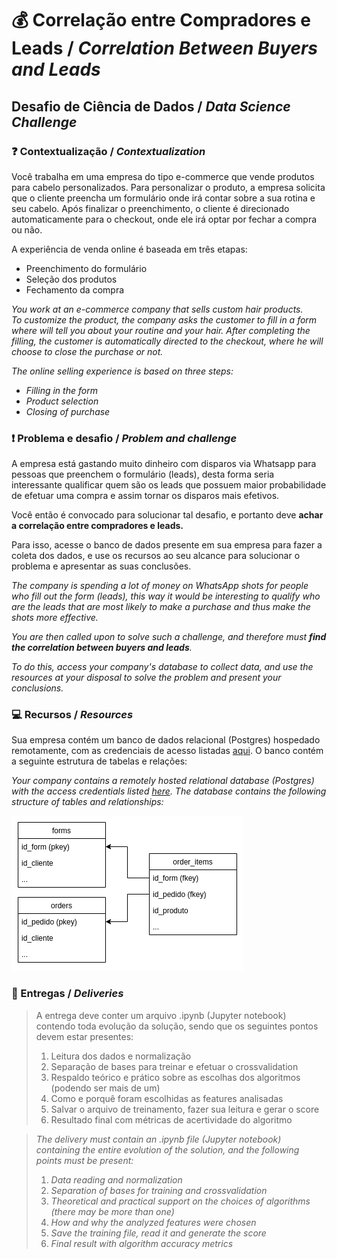 # :moneybag: Correlação entre Compradores e Leads / *Correlation Between Buyers and Leads*


## Desafio de Ciência de Dados / *Data Science Challenge*


### :question: Contextualização / *Contextualization*

Você trabalha em uma empresa do tipo e-commerce que vende produtos para cabelo personalizados.
Para personalizar o produto, a empresa solicita que o cliente preencha um formulário onde
irá contar sobre a sua rotina e seu cabelo. Após finalizar o preenchimento, o cliente é
direcionado automaticamente para o checkout, onde ele irá optar por fechar a compra ou não.

A experiência de venda online é baseada em três etapas:
- Preenchimento do formulário
- Seleção dos produtos
- Fechamento da compra

*You work at an e-commerce company that sells custom hair products.  
To customize the product, the company asks the customer to fill in a form where
will tell you about your routine and your hair. After completing the filling, the customer is
automatically directed to the checkout, where he will choose to close the purchase or not.*

*The online selling experience is based on three steps:*
- *Filling in the form*
- *Product selection*
- *Closing of purchase*


### :exclamation: Problema e desafio / *Problem and challenge*

A empresa está gastando muito dinheiro com disparos via Whatsapp para pessoas que preenchem o formulário (leads), 
desta forma seria interessante qualificar quem são os leads que possuem maior probabilidade de efetuar uma compra
e assim tornar os disparos mais efetivos.

Você então é convocado para solucionar tal desafio, e portanto deve **achar a correlação entre compradores e leads.**

Para isso, acesse o banco de dados presente em sua empresa para fazer a coleta dos dados, e use os recursos ao seu alcance para solucionar o problema e apresentar as suas conclusões.


*The company is spending a lot of money on WhatsApp shots for people who fill out the form (leads),
this way it would be interesting to qualify who are the leads that are most likely to make a purchase
and thus make the shots more effective.*

*You are then called upon to solve such a challenge, and therefore must **find the correlation between buyers and leads**.*

*To do this, access your company's database to collect data, and use the resources at your disposal to solve the problem and present your conclusions.*


### :computer: Recursos / *Resources*

Sua empresa contém um banco de dados relacional (Postgres) hospedado remotamente, com as credenciais de acesso listadas [aqui](db_access.txt). O banco contém a seguinte estrutura de tabelas e relações:

*Your company contains a remotely hosted relational database (Postgres) with the access credentials listed [here](db_access.txt). The database contains the following structure of tables and relationships:*

![Database Structure](images/db-uml.png 'Database Structure')


### :rocket: Entregas / *Deliveries*

> A entrega deve conter um arquivo .ipynb (Jupyter notebook) contendo toda evolução da solução, sendo que os seguintes pontos devem estar presentes:
> 1. Leitura dos dados e normalização
> 1. Separação de bases para treinar e efetuar o crossvalidation
> 1. Respaldo teórico e prático sobre as escolhas dos algoritmos (podendo ser mais de um)
> 1. Como e porquê foram escolhidas as features analisadas
> 1. Salvar o arquivo de treinamento, fazer sua leitura e gerar o score
> 1. Resultado final com métricas de acertividade do algoritmo

> *The delivery must contain an .ipynb file (Jupyter notebook) containing the entire evolution of the solution, and the following points must be present:*
> 1. *Data reading and normalization*
> 1. *Separation of bases for training and crossvalidation*
> 1. *Theoretical and practical support on the choices of algorithms (there may be more than one)*
> 1. *How and why the analyzed features were chosen*
> 1. *Save the training file, read it and generate the score*
> 1. *Final result with algorithm accuracy metrics*
